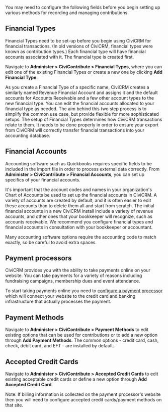 You may need to configure the following fields before you begin setting up various methods for recording and managing contributions.

Financial Types
---------------

Financial Types need to be set-up before you begin using CiviCRM for
financial transactions. (In old versions of CiviCRM, financial types
were known as contribution types.) Each financial type will have
financial accounts associated with it. The financial type is created first.

Navigate to **Administer > CiviContribute > Financial Types**, where you can edit one of the existing Financial Types or create a new one by clicking **Add Financial Type**.

As you create a Financial Type of a specific name, CiviCRM creates a
similarly named Revenue Financial Account and assigns it and the default
accounts for Accounts Receivable and a few other account types to the
new financial type. You can edit the financial accounts allocated to your financial type as needed.  The aim behind this two step process is to simplify the
common use case, but provide flexible for more sophisticated
setups. The setup of Financial Types determines how CiviCRM
transactions relate to them. It needs to be done properly in order to
ensure your export from CiviCRM will correctly transfer financial
transactions into your accounting database.

Financial Accounts
------------------

Accounting software such as Quickbooks requires specific fields to be
included in the import file in order to process external data correctly.
From **Administer > CiviContribute > Financial Accounts**, you can set
up specifics of your financial accounts.

It's important that the account codes and names in your organization's
Chart of Accounts be used to set up the financial accounts in CiviCRM. A
variety of accounts are created by default, and it is often easier to
edit these accounts than to delete them all and start from scratch. The
initial financial accounts in a new CiviCRM install include a variety of
revenue accounts, and other ones that your bookkeeper will recognize,
such as accounts receivable. We recommend you configure financial types
and financial accounts in consultation with your bookkeeper or
accountant.

Many accounting software options require the accounting code to match
exactly, so be careful to avoid extra spaces.

## **Payment processors**

CiviCRM provides you with the ability to take payments online on your
website. You can take payments for a variety of reasons including
fundraising campaigns, membership dues and event attendance.

To start taking payments online you need to [configure a payment processor](../contributions/payment-procesors.md) which will connect your website to the credit card and banking
infrastructure that actually processes the payment.

## **Payment Methods**

Navigate to **Administer > CiviContribute > Payment Methods** to
edit existing options that can be used for contributions or to add a new
option through **Add Payment Methods**. The common options - credit
card, cash, check, debit card, and EFT - are installed by default.

## **Accepted Credit Cards**

Navigate to **Administer > CiviContribute > Accepted Credit Cards** to
edit existing acceptable credit cards or define a new option through
**Add Accepted Credit Card**.

Note: If billing information is collected on the payment processor's website then you will need to configure accepted credit cards/payment methods on that site.
